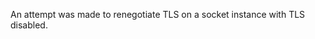 
An attempt was made to renegotiate TLS on a socket instance with TLS disabled.

<a id="ERR_TRACE_EVENTS_CATEGORY_REQUIRED"></a>
